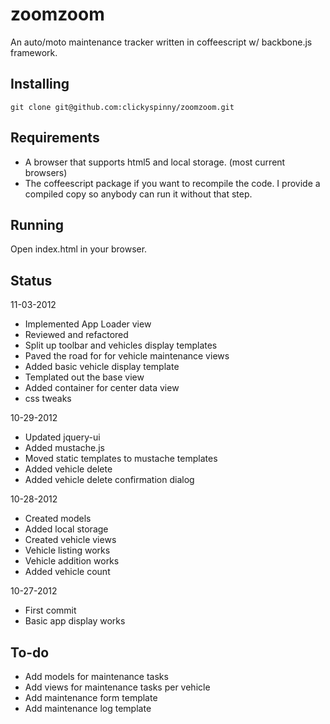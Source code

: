 zoomzoom
========

An auto/moto maintenance tracker written in coffeescript w/ backbone.js framework.

## Installing
    git clone git@github.com:clickyspinny/zoomzoom.git

## Requirements
* A browser that supports html5 and local storage.  (most current browsers)
* The coffeescript package if you want to recompile the code.  I provide a compiled copy so anybody can run it without that step.

## Running
Open index.html in your browser.

## Status
11-03-2012
* Implemented App Loader view
* Reviewed and refactored
* Split up toolbar and vehicles display templates
* Paved the road for for vehicle maintenance views
* Added basic vehicle display template
* Templated out the base view
* Added container for center data view
* css tweaks

10-29-2012
* Updated jquery-ui
* Added mustache.js
* Moved static templates to mustache templates
* Added vehicle delete
* Added vehicle delete confirmation dialog

10-28-2012
* Created models
* Added local storage
* Created vehicle views
* Vehicle listing works
* Vehicle addition works
* Added vehicle count

10-27-2012
* First commit
* Basic app display works

## To-do
* Add models for maintenance tasks
* Add views for maintenance tasks per vehicle
* Add maintenance form template
* Add maintenance log template
